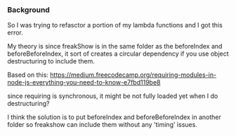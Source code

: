### Background

So I was trying to refasctor a portion of my lambda functions and I got this error.

My theory is since freakShow is in the same folder as the beforeIndex and beforeBeforeIndex, it sort
of creates a circular dependency if you use object destructuring to include them.

Based on this: https://medium.freecodecamp.org/requiring-modules-in-node-js-everything-you-need-to-know-e7fbd119be8

since requiring is synchronous, it might be not fully loaded yet when I do destructuring?

I think the solution is to put beforeIndex and beforeBeforeIndex in another folder so freakshow can include them without any
'timing' issues.
